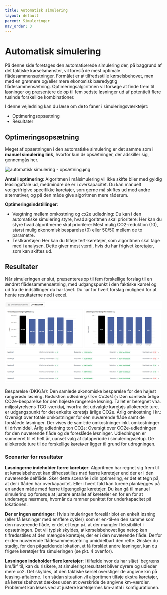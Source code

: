 ```yaml
---
title: Automatisk simulering
layout: default
parent: Simuleringer
nav_order: 3
---
```


# Automatisk simulering # 

På denne side foretages den automatiserede simulering der, på baggrund af det faktiske kørselsmønster, vil foreslå de mest optimale flådesammensætninger. Formålet er at tilfredsstille kørselsbehovet, men med en grønnere og/eller mere økonomisk bæredygtig flådesammensætning. Optimeringsalgoritmen vil forsøge at finde frem til løsninger og præsentere de op til fem bedste løsninger ud af potentielt flere tusinde forskellige kombinationer.

I denne vejledning kan du læse om de to faner i simuleringsværktøjet: 
+ Optimeringsopsætning
+ Resultater

## Optimeringsopsætning ##
Meget af opsætningen i den automatiske simulering er det samme som i __manuel simulering link__, hvorfor kun de opsætninger, der adskiller sig, gennemgås her.

![automatisk simulering -  opsætning.png](../assets/automatisksimulering-opsætning.png)

__Antal i optimering__: Algoritmen i målsimulering vil ikke skifte biler med gyldig leasingaftale ud, medmindre de er i overkapacitet. Du kan manuelt vælge/frigive specifikke køretøjer, som gerne må skiftes ud med andre alternativer, og på den måde give algoritmen mere råderum.  

__Optimeringsindstillinger__: 
+ Vægtning mellem omkostning og co2e udledning: Du kan i den automatiske simulering styre, hvad algoritmen skal prioritere: Her kan du styre hvad algoritmerne skal prioritere: Mest mulig CO2-reduktion (10), størst mulig økonomisk besparelse (0) eller 50/50 mellem de to parametre.
+ Testkøretøjer: Her kan du tilføje test-køretøjer, som algoritmen skal tage med i analysen. Dette giver mest værdi, hvis du har frigivet køretøjer, som kan skiftes ud. 


## Resultater ##

Når simuleringen er slut, præsenteres op til fem forskellige forslag til en ændret flådesammensætning, med udgangspunkt i den faktiske kørsel og ud fra de indstillinger du har lavet. Du har for hvert forslag mulighed for at hente resultaterne ned i excel.

![automatisk simulering - resultat 2.png](../assets/automatisksimulering-resultat2.png)

Besparelse (DKK/år): Den samlede økonomiske besparelse for den højest rangerede løsning. 
Reduktion udledning (Ton Co2e/år): Den samlede årlige CO2e-besparelse for den højeste rangerede løsning. Tallet er beregnet vha. miljøstyrelsens TCO-værktøj, hvorfra det udvalgte køretøjs allokerede ture, er udgangspunkt for det enkelte køretøjs årlige CO2e. 
Årlig omkostning i kr.: Oversigt over totale omkostninger for den nuværende flåde samt de forslåede løsninger. Der vises de samlede omkostninger inkl. omkostninger til drivmiddel.
Årlig udledning ton CO2e: Oversigt over CO2e-udledningen for den nuværende flåde  og de foreslåede løsninger. Udledningen er summeret til et helt år, uanset valg af dataperiode i simuleringssetup. De allokerede ture til de forskellige køretøjer ligger til grund for udregningen.

### Scenarier for resultater ###

__Løsningerne indeholder færre køretøjer__: Algoritmen har regnet sig frem til at kørselsbehovet kan tilfredsstilles med færre køretøjer end der er i den nuværende delflåde. Sker dette scenarie i din optimering, er det et tegn på, at der i flåden har overkapacitet. Eller i hvert fald kan turene planlægges på en anden måde med færre tilgængelige køretøjer. Du kan gå til manuel simulering og forsøge at justere antallet af køretøjer en for en for at undersøge nærmere, hvornår du rammer punktet for underkapacitet på lokationen.

__Der er ingen ændringer__: Hvis simuleringen foreslår blot en enkelt løsning (eller få løsninger med en/flere cykler), som er en-til-en den samme som den nuværende flåde, er det et tegn på, at der mangler fleksibilitet i opsætningen. Det vil typisk skyldes, at kørselsbehovet lige netop kan tilfredsstilles af den mængde køretøjer, der er i den nuværende flåde. Derfor er den nuværende flådesammensætning umiddelbart den rette. Ønsker du stadig, for den pågældende lokation, at få forslået andre løsninger, kan du frigøre køretøjer fra simuleringen (se pkt. 4 ovenfor).

__Løsningen indeholder flere køretøjer__: I tilfælde hvor du har slået 'begræns km/år' til, kan du risikere, at simuleringsresultatet bliver dyrere og udleder mere co2.  Det skyldes, at den faktiske kørsel overstiger de angivne km på leasing-aftalerne. I en sådan situation vil algoritmen tilføje ekstra køretøjer, så kørselsbehovet dækkes uden at overskride de angivne km-værdier. Problemet kan løses ved at justere køretøjernes km-antal i konfigurationen.

